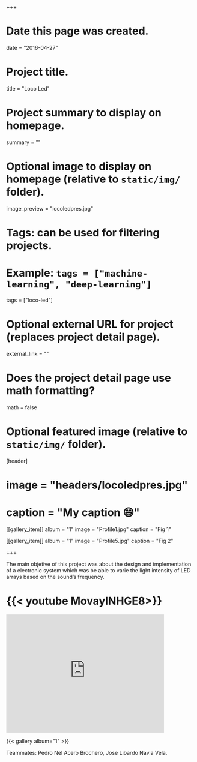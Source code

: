 +++
# Date this page was created.
date = "2016-04-27"

# Project title.
title = "Loco Led"

# Project summary to display on homepage.
summary = ""

# Optional image to display on homepage (relative to `static/img/` folder).
image_preview = "locoledpres.jpg"

# Tags: can be used for filtering projects.
# Example: `tags = ["machine-learning", "deep-learning"]`
tags = ["loco-led"]

# Optional external URL for project (replaces project detail page).
external_link = ""

# Does the project detail page use math formatting?
math = false

# Optional featured image (relative to `static/img/` folder).
[header]
# image = "headers/locoledpres.jpg"
# caption = "My caption :smile:"

[[gallery_item]]
album = "1"
image = "Profile1.jpg"
caption = "Fig 1"
    
[[gallery_item]]
album = "1"
image = "Profile5.jpg"
caption = "Fig 2"

+++

The main objetive of this project was about the design and implementation of a electronic system which was be able to varie the light intensity of LED arrays based on the sound’s frequency.

# {{< youtube MovaylNHGE8>}}
<iframe width="420" height="315" src="https://www.youtube.com/watch?v=MovaylNHGE8" frameborder="0" allowfullscreen></iframe>

{{< gallery album="1" >}}


Teammates: Pedro Nel Acero Brochero, Jose Libardo Navia Vela.
